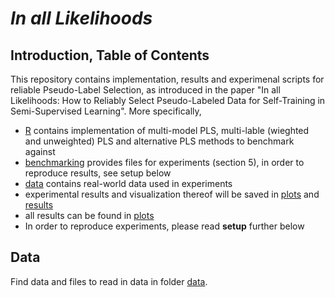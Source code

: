 
# *In all Likelihoods*

## Introduction, Table of Contents
This repository contains implementation, results and experimenal scripts for reliable Pseudo-Label Selection, as introduced in the paper "In all Likelihoods: How to Reliably Select Pseudo-Labeled Data for Self-Training in Semi-Supervised Learning". More specifically,

* [R](R) contains implementation of multi-model PLS, multi-lable (wieghted and unweighted) PLS and alternative PLS methods to benchmark against
* [benchmarking](benchmarking) provides files for experiments (section 5), in order to reproduce results, see setup below
* [data](data) contains real-world data used in experiments
* experimental results and visualization thereof will be saved in [plots](plots) and [results](results) 
* all results can be found in [plots](plots) 
* In order to reproduce experiments, please read **setup** further below


## Data

Find data and files to read in data in folder [data](data). 



